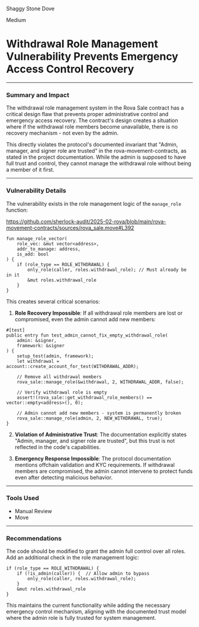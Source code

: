 Shaggy Stone Dove

Medium

# Withdrawal Role Management Vulnerability Prevents Emergency Access Control Recovery

---
### **Summary and Impact**

The withdrawal role management system in the Rova Sale contract has a critical design flaw that prevents proper administrative control and emergency access recovery. The contract's design creates a situation where if the withdrawal role members become unavailable, there is no recovery mechanism - not even by the admin.

This directly violates the protocol's documented invariant that "Admin, manager, and signer role are trusted" in the rova-movement-contracts, as stated in the project documentation. While the admin is supposed to have full trust and control, they cannot manage the withdrawal role without being a member of it first.


---
### **Vulnerability Details**

The vulnerability exists in the role management logic of the `manage_role` function:

https://github.com/sherlock-audit/2025-02-rova/blob/main/rova-movement-contracts/sources/rova_sale.move#L392

```move
fun manage_role_vector(
    role_vec: &mut vector<address>,
    addr_to_manage: address,
    is_add: bool
) {
    if (role_type == ROLE_WITHDRAWAL) {
        only_role(caller, roles.withdrawal_role); // Must already be in it
        &mut roles.withdrawal_role
    }
}
```

This creates several critical scenarios:

1. **Role Recovery Impossible**: If all withdrawal role members are lost or compromised, even the admin cannot add new members:

```move
#[test]
public entry fun test_admin_cannot_fix_empty_withdrawal_role(
    admin: &signer,
    framework: &signer
) {
    setup_test(admin, framework);
    let withdrawal = account::create_account_for_test(WITHDRAWAL_ADDR);
    
    // Remove all withdrawal members
    rova_sale::manage_role(&withdrawal, 2, WITHDRAWAL_ADDR, false);
    
    // Verify withdrawal role is empty
    assert!(rova_sale::get_withdrawal_role_members() == vector::empty<address>(), 0);
    
    // Admin cannot add new members - system is permanently broken
    rova_sale::manage_role(admin, 2, NEW_WITHDRAWAL, true);
}
```

2. **Violation of Administrative Trust**: The documentation explicitly states "Admin, manager, and signer role are trusted", but this trust is not reflected in the code's capabilities.

3. **Emergency Response Impossible**: The protocol documentation mentions offchain validation and KYC requirements. If withdrawal members are compromised, the admin cannot intervene to protect funds even after detecting malicious behavior.

---
### **Tools Used**
- Manual Review
- Move

---
### **Recommendations**

The code should be modified to grant the admin full control over all roles. Add an additional check in the role management logic:

```move
if (role_type == ROLE_WITHDRAWAL) {
    if (!is_admin(caller)) {  // Allow admin to bypass
        only_role(caller, roles.withdrawal_role);
    }
    &mut roles.withdrawal_role
}
```

This maintains the current functionality while adding the necessary emergency control mechanism, aligning with the documented trust model where the admin role is fully trusted for system management.